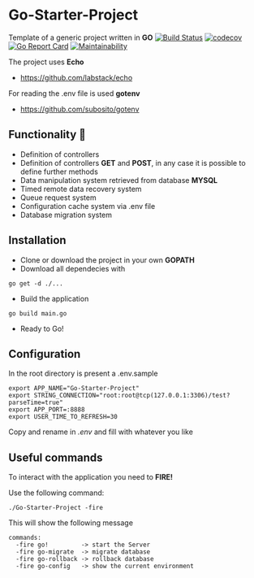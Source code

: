 # Go-Starter-Project
Template of a generic project written in **GO** [![Build Status](https://travis-ci.org/IacopoMelani/Go-Starter-Project.svg?branch=master)](https://travis-ci.org/IacopoMelani/Go-Starter-Project) [![codecov](https://codecov.io/gh/IacopoMelani/Go-Starter-Project/branch/master/graph/badge.svg)](https://codecov.io/gh/IacopoMelani/Go-Starter-Project) [![Go Report Card](https://goreportcard.com/badge/github.com/IacopoMelani/Go-Starter-Project)](https://goreportcard.com/report/github.com/IacopoMelani/Go-Starter-Project) [![Maintainability](https://api.codeclimate.com/v1/badges/31257bde8ba9f709dd65/maintainability)](https://codeclimate.com/github/IacopoMelani/Go-Starter-Project/maintainability)

The project uses **Echo**
- https://github.com/labstack/echo

For reading the .env file is used **gotenv**
- https://github.com/subosito/gotenv

## Functionality 🍹

- Definition of controllers
- Definition of controllers **GET** and **POST**, in any case it is possible to define further methods
- Data manipulation system retrieved from database **MYSQL**
- Timed remote data recovery system
- Queue request system
- Configuration cache system via .env file
- Database migration system

## Installation

* Clone or download the project in your own **GOPATH**
* Download all dependecies with
```shell
go get -d ./...
```
* Build the application
```shell
go build main.go
```
* Ready to Go!

## Configuration
In the root directory is present a .env.sample
```env
export APP_NAME="Go-Starter-Project"
export STRING_CONNECTION="root:root@tcp(127.0.0.1:3306)/test?parseTime=true"
export APP_PORT=:8888
export USER_TIME_TO_REFRESH=30
```
Copy and rename in *.env* and fill with whatever you like

## Useful commands
To interact with the application you need to **FIRE!**

Use the following command:
```shell
./Go-Starter-Project -fire
```
This will show the following message

```shell
commands:
  -fire go!         -> start the Server 
  -fire go-migrate  -> migrate database 
  -fire go-rollback -> rollback database 
  -fire go-config   -> show the current environment 
```
